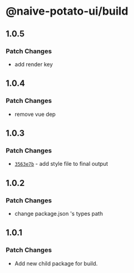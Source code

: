 # @naive-potato-ui/build

## 1.0.5

### Patch Changes

- add render key

## 1.0.4

### Patch Changes

- remove vue dep

## 1.0.3

### Patch Changes

- [`3563e7b`](https://github.com/xby020/naive-potato-ui/commit/3563e7b546d96bf6838c3a17b075b3d30a4e4a06) - add style file to final output

## 1.0.2

### Patch Changes

- change package.json 's types path

## 1.0.1

### Patch Changes

- Add new child package for build.
